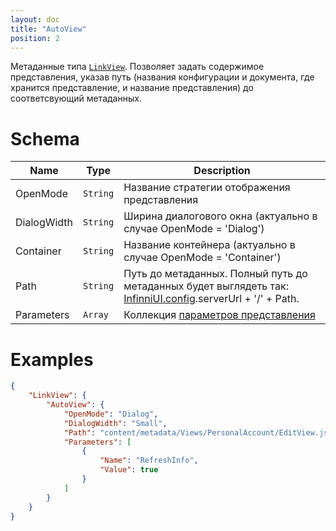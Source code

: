 ```yaml
---
layout: doc
title: "AutoView"
position: 2
---
```


Метаданные типа [`LinkView`](../../). Позволяет задать содержимое представления, указав путь (названия конфигурации и документа, где хранится представление, и название представления) до соответсвующий метаданных.

# Schema

|Name|Type|Description|
|----|----|-----------|
|OpenMode|`String`|Название стратегии отображения представления|
|DialogWidth|`String`|Ширина диалогового окна (актуально в случае OpenMode = 'Dialog')|
|Container|`String`|Название контейнера (актуально в случае OpenMode = 'Container')|
|Path|`String`|Путь до метаданных. Полный путь до метаданных будет выглядеть так: [InfinniUI.config](/docs/API/Core/InfinniUI/InfinniUI.config/).serverUrl + '/' + Path.|
|Parameters|`Array`|Коллекция [параметров представления](../../../../../Parameters/)|

# Examples

```json
{
	"LinkView": {
		"AutoView": {
			"OpenMode": "Dialog",
			"DialogWidth": "Small",
			"Path": "content/metadata/Views/PersonalAccount/EditView.json",
			"Parameters": [
				{
					"Name": "RefreshInfo",
					"Value": true
				}
	        ]
		}
	}
}
```